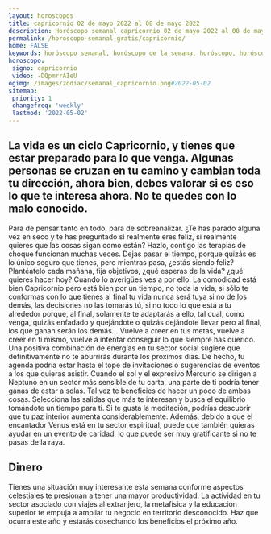 ```yaml
---
layout: horoscopos
title: capricornio 02 de mayo 2022 al 08 de mayo 2022 
description: Horóscopo semanal capricornio 02 de mayo 2022 al 08 de mayo 2022. La vida es un ciclo Capricornio, y tienes que estar preparado para lo que venga. Algunas personas se cruzan en tu camino y cambian toda tu dirección, ahora bien, debes valorar si es eso lo que te interesa ahora. No te quedes con lo malo conocido.
permalink: /horoscopo-semanal-gratis/capricornio/
home: FALSE
keywords: horóscopo semanal, horóscopo de la semana, horóscopo, horóscopo gratis,horóscopos, horóscopo esperanza gracia, horoscopos capricornio la semana, horóscopos gratis, Tarot, Astrologia, Zodíaco, capricornio, horoscopo gratis, semanal
horoscopo:
 signo: capricornio
 video: -DQpmrrAIeU
ogimg: /images/zodiac/semanal_capricornio.png#2022-05-02
sitemap:
 priority: 1
 changefreq: 'weekly'
 lastmod: '2022-05-02'
---
```




## La vida es un ciclo Capricornio, y tienes que estar preparado para lo que venga. Algunas personas se cruzan en tu camino y cambian toda tu dirección, ahora bien, debes valorar si es eso lo que te interesa ahora. No te quedes con lo malo conocido.

Para de pensar tanto en todo, para de sobreanalizar. ¿Te has parado alguna vez en seco y te has preguntado si realmente eres feliz, si realmente quieres que las cosas sigan como están? Hazlo, contigo las terapias de choque funcionan muchas veces. Dejas pasar el tiempo, porque quizás es lo único seguro que tienes, pero mientras pasa, ¿estás siendo feliz? Plantéatelo cada mañana, fija objetivos, ¿qué esperas de la vida? ¿qué quieres hacer hoy? Cuando lo averigües ves a por ello. La comodidad está bien Capricornio pero está bien por un tiempo, no toda la vida, si sólo te conformas con lo que tienes al final tu vida nunca será tuya si no de los demás, las decisiones no las tomarás tú, si no todo lo que está a tu alrededor porque, al final, solamente te adaptarás a ello, tal cual, como venga, quizás enfadado y quejándote o quizás dejándote llevar pero al final, los que ganan serán los demás… Vuelve a creer en tus metas, vuelve a creer en ti mismo, vuelve a intentar conseguir lo que siempre has querido.
Una positiva combinación de energías en tu sector social sugiere que definitivamente no te aburrirás durante los próximos días. De hecho, tu agenda podría estar hasta el tope de invitaciones o sugerencias de eventos a los que quieras asistir. 
Cuando el sol y el expresivo Mercurio se dirigen a Neptuno en un sector más sensible de tu carta, una parte de ti podría tener ganas de estar a solas. Tal vez te beneficies de hacer un poco de ambas cosas. Selecciona las salidas que más te interesan y busca el equilibrio tomándote un tiempo para ti. Si te gusta la meditación, podrías descubrir que tu paz interior aumenta considerablemente. Además, debido a que el encantador Venus está en tu sector espiritual, puede que también quieras ayudar en un evento de caridad, lo que puede ser muy gratificante si no te pasas de la raya.

## Dinero

Tienes una situación muy interesante esta semana conforme aspectos celestiales te presionan a tener una mayor productividad. La actividad en tu sector asociado con viajes al extranjero, la metafísica y la educación superior te empuja a ampliar tu negocio en territorio desconocido. Haz que ocurra este año y estarás cosechando los beneficios el próximo año.